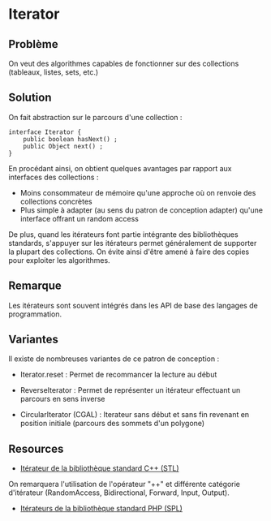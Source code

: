 # Iterator

## Problème

On veut des algorithmes capables de fonctionner sur des collections (tableaux, listes, sets, etc.)

## Solution

On fait abstraction sur le parcours d'une collection :

```
interface Iterator {
    public boolean hasNext() ;
    public Object next() ;
}
```

En procédant ainsi, on obtient quelques avantages par rapport aux interfaces des collections :

* Moins consommateur de mémoire qu'une approche où on renvoie des collections concrètes
* Plus simple à adapter (au sens du patron de conception adapter) qu'une interface offrant un random access

De plus, quand les itérateurs font partie intégrante des bibliothèques standards, s'appuyer sur les itérateurs
permet généralement de supporter la plupart des collections. On évite ainsi d'être amené à faire des copies
pour exploiter les algorithmes.


## Remarque

Les itérateurs sont souvent intégrés dans les API de base des langages
de programmation.


## Variantes

Il existe de nombreuses variantes de ce patron de conception :

* Iterator.reset : Permet de recommancer la lecture au début

* ReverseIterator : Permet de représenter un itérateur effectuant un parcours en sens inverse

* CircularIterator (CGAL) : Iterateur sans début et sans fin revenant en position initiale (parcours des sommets d'un polygone)


## Resources

* [Itérateur de la bibliothèque standard C++ (STL)](http://www.cplusplus.com/reference/iterator/)

On remarquera l'utilisation de l'opérateur "++" et différente catégorie d'itérateur (RandomAccess, Bidirectional, Forward, Input, Output).

* [Itérateurs de la bibliothèque standard PHP (SPL)](http://php.net/manual/fr/spl.iterators.php)
